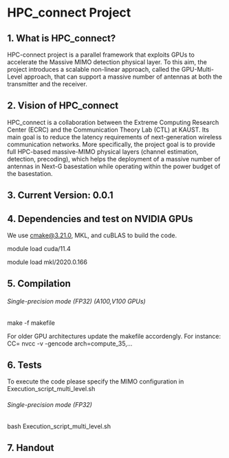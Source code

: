 # HPC_connect Project
## 1. What is HPC_connect?
HPC-connect project is a parallel framework that exploits GPUs to accelerate the Massive MIMO detection physical layer. 
To this aim, the project introduces a scalable non-linear approach, called the GPU-Multi-Level approach, that can support a massive number of antennas at both the transmitter and the receiver.    

## 2. Vision of HPC_connect
HPC_connect is a collaboration between the Extreme Computing Research Center (ECRC) and the Communication Theory Lab (CTL) at KAUST. Its main goal is to reduce the latency requirements of next-generation wireless communication networks. More specifically, the project goal is to provide full HPC-based massive-MIMO physical layers (channel estimation, detection, precoding), which helps the deployment of a massive number of antennas in Next-G basestation while operating within the power budget of the basestation.     

## 3. Current Version: 0.0.1

## 4. Dependencies  and test on NVIDIA GPUs
We use cmake@3.21.0, MKL, and cuBLAS to build the code. 

module load cuda/11.4 

module load mkl/2020.0.166

## 5. Compilation 
###### Single-precision mode (FP32) (A100,V100 GPUs)
make -f makefile

For older GPU architectures update the makefile accordengly. For instance: CC= nvcc -v -gencode arch=compute_35,... 

## 6. Tests
To execute the code please specify the MIMO configuration in Execution_script_multi_level.sh
###### Single-precision mode (FP32)
bash Execution_script_multi_level.sh 

## 7. Handout


